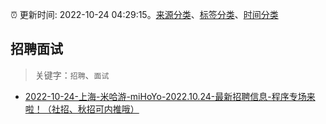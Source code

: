 :alarm_clock: 更新时间: 2022-10-24 04:29:15。[来源分类](../README.md)、[标签分类](../TAGS.md)、[时间分类](../TIMELINE.md)

## 招聘面试


> 关键字：`招聘`、`面试`



- [2022-10-24-上海-米哈游-miHoYo-2022.10.24-最新招聘信息-程序专场来啦！（社招、秋招可内推哦）](https://www.v2ex.com/t/889315) 